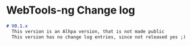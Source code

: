 # WebTools-ng Change log

```md
# V0.1.x
  This version is an Alhpa version, that is not made public
  This version has no change log entries, since not released yes ;)

```
